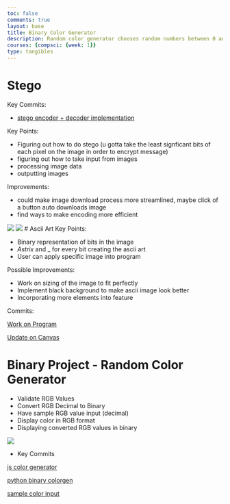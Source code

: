 ```yaml
---
toc: false
comments: true
layout: base
title: Binary Color Generator
description: Random color generator chooses random numbers between 0 and 255 for each of red, green, and blue. The decimal is converted into 8-bit binary and displays the color combination in (R, G, B) and their binary representaations.
courses: {compsci: {week: 1}}
type: tangibles
---
```


# Stego
Key Commits:
- [stego encoder + decoder implementation](https://github.com/trevorhuang1/cpt_warmup/commit/19b5222fb5bb63762c1bba148aca17f166b11b13)

Key Points:
- Figuring out how to do stego (u gotta take the least signficant bits of each pixel on the image in order to encrypt message)
- figuring out how to take input from images
- processing image data
- outputting images

Improvements: 
- could make image download process more streamlined, maybe click of a button auto downloads image
- find ways to make encoding more efficient
<img src="https://media.discordapp.net/attachments/887546581459554335/1180027619459223602/image.png?ex=657bed5c&is=6569785c&hm=1221fe6bd4904ff61e557c02aaac936ab3cc8857abeedc3ed2fe6157b2a63aa9&=&format=webp&quality=lossless&width=561&height=621">

<img src="https://media.discordapp.net/attachments/887546581459554335/1180027885948522596/image.png?ex=657bed9b&is=6569789b&hm=cfeaf1e17202583ec3fe940a957c074f22e7b6946d880c86f20a061ab38936e0&=&format=webp&quality=lossless&width=559&height=621">
# Ascii Art
Key Points:

* Binary representation of bits in the image
* *Astrix* and _ for every bit creating the ascii art
* User can apply specific image into program

Possible Improvements:

* Work on sizing of the image to fit perfectly
* Implement black background to make ascii image look better
* Incorporating more elements into feature

Commits:

[Work on Program](https://github.com/trevorhuang1/cpt_warmup/commit/8d2ce0585463927361336e4c41df17ed84b469e7)

[Update on Canvas](https://github.com/trevorhuang1/cpt_warmup/commit/4d3509a5712ab6adcf702b442bc1e325e379a30a)

# Binary Project - Random Color Generator

- Validate RGB Values
- Convert RGB Decimal to Binary
- Have sample RGB value input (decimal)
- Display color in RGB format
- Displaying converted RGB values in binary

<img src = "https://media.discordapp.net/attachments/1174540464951676969/1174591418451369994/image.png?ex=65682681&is=6555b181&hm=10da97d668d2ce6c0e1dea11fd5e9fd743ab5dacc88778b282c5017d15aa1c79&=&width=1333&height=993">

- Key Commits

<a href="https://github.com/trevorhuang1/cpt_warmup/commit/9da25de7e4f114a33fdb5028e7b4d3d236659a6e">js color generator</a>

<a href="https://github.com/trevorhuang1/cpt_warmup/commit/2d1eac0c2044606f30e2e8d65da9342d9a673608">python binary colorgen</a>

<a href="https://github.com/trevorhuang1/cpt_warmup/commit/a9aa10d3a696960b662604dc98f4ea624c7f5fe5">sample color input</a>